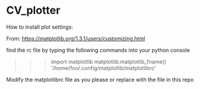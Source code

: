 ﻿# CV_plotter

How to install plot settings:

From:
https://matplotlib.org/1.3.1/users/customizing.html

find the rc file by typing the following commands into your python console

>>> import matplotlib
>>> matplotlib.matplotlib_fname()
'/home/foo/.config/matplotlib/matplotlibrc'

Modify the matplotlibrc file as you please or replace with the file in this repo
